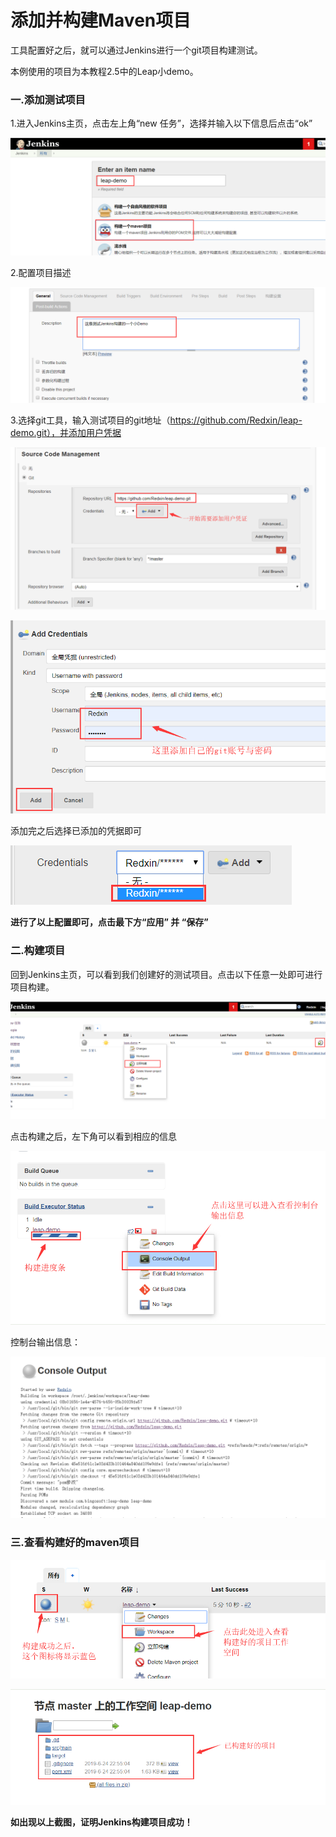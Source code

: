 # 添加并构建Maven项目

工具配置好之后，就可以通过Jenkins进行一个git项目构建测试。

本例使用的项目为本教程2.5中的Leap小demo。

### 一.添加测试项目

1.进入Jenkins主页，点击左上角“new 任务”，选择并输入以下信息后点击“ok”

![1561386609888](assets/1561386609888.png)

2.配置项目描述

![1561386721528](assets/1561386721528.png)

3.选择git工具，输入测试项目的git地址（https://github.com/Redxin/leap-demo.git），并添加用户凭据

![1561387585180](assets/1561387585180.png)



![1561387663296](assets/1561387663296.png)

添加完之后选择已添加的凭据即可

![1561387786425](assets/1561387786425.png)

**进行了以上配置即可，点击最下方“应用” 并 “保存”**



### 二.构建项目

回到Jenkins主页，可以看到我们创建好的测试项目。点击以下任意一处即可进行项目构建。

![1561388089835](assets/1561388089835.png)

点击构建之后，左下角可以看到相应的信息

![1561388210371](assets/1561388210371.png)

控制台输出信息：

![1561388233077](assets/1561388233077.png)

### 三.查看构建好的maven项目

![1561388549745](assets/1561388549745.png)

![1561388588421](assets/1561388588421.png)

**如出现以上截图，证明Jenkins构建项目成功！**